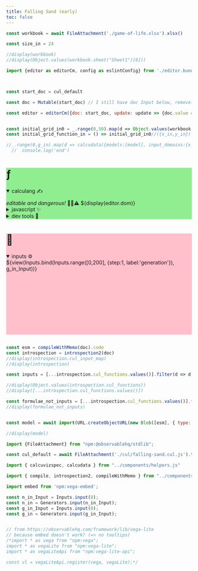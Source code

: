 ```yaml
---
title: Falling Sand (early)
toc: false
---
```


```js
const workbook = await FileAttachment('./game-of-life.xlsx').xlsx()

const size_in = 24

//display(workbook)
//display(Object.values(workbook.sheet("Sheet1")[0]))
```

```js
import {editor as editorCm, config as eslintConfig} from './editor.bundle.js'



const start_doc = cul_default

const doc = Mutable(start_doc) // I still have doc Input below, remove?

const editor = editorCm({doc: start_doc, update: update => {doc.value = update.state.doc.toString();}})



```

```js
const initial_grid_in0 = _.range(0,50).map(d => Object.values(workbook.sheet("Sheet1")[d]))
const initial_grid_function_in = () => initial_grid_in0//({x_in,y_in}) => initial_grid_in0[y_in][x_in]
```

```js
//_.range(0,g_in).map(d => calcudata({models:[model], input_domains:{x_in:_.range(0,15), y_in: _.range(0,15)}, outputs: ['alive'], input_cursors:[{size_in:15, initial_grid_in, g_in:d}]}));
  //  console.log('end')

```

<div class="wrapper">
  <div class="lhs" style="background: lightgreen">
    <div class="grow">
    <h1>ƒ</h1>
    <!-- can I collapse things responsively? -->
    <details class="calculang" open><summary class="calculang" style="margin-bottom:10px">calculang ✍️</summary>
    <span style="font-style: italic">editable and dangerous!</span> 🧙‍♂️⚠️
    ${display(editor.dom)}
    <!--<pre class="f">${view(Inputs.bind(Inputs.textarea({ rows:60, resize: true}), cul_Input))}</pre>-->
    <details><summary>javascript ✨</summary>
    <span style="font-style: italic">generated from calculang</span> ⬆️
    ${view(Inputs.textarea({value:esm,  rows:60, resize: true, disabled:true}))}
    </details>
    <details><summary>dev tools 🧰</summary>
    ${"todo"}
    </details>
    </details>
    </div>
  </div>
  <div class="rhs" style="background: pink">
    <h1>🎨</h1>
    <div class="card">
    <details open><summary>inputs ⚙️</summary>
    ${view(Inputs.bind(Inputs.range([0,200], {step:1, label:'generation'}), g_in_Input))}
    </details>
    </div>
  <div class="card" id="viz"></div>
  <div style="visibility:hidden">
  ${resize(width => {
      const result = embed('#viz', calcuvizspec({
    models: [model],
    input_cursors: [{size_in, initial_grid_function_in, g_in}],
    mark: {type:'point', point: false, filled: true},
    encodings: {
      x: { name: 'x_in', type: 'ordinal', grid:false, domain: _.range(0,size_in) },
      y: { name: 'y_in', type: 'ordinal', grid:false, domain: _.range(0,size_in) },
      //row: { name: 'formula', domain: formulae_not_inputs },
      color: { name: 'alive', legend: true }
    },
    width:150, //Math.min(300,width-150), // messy !!! container width works but overstates
    height: 150,
    spec_post_process: spec => {/*spec.width = "container";*/ spec.background='rgba(0,0,0,0)';
    spec.encoding.shape = {value:'square'}; return spec}
  }), { renderer: 'svg'})
  return result
    })
  }
  </div>
  </div>
</div>


```js

const esm = compileWithMemo(doc).code
const introspection = introspection2(doc)
//display(introspection.cul_input_map)
//display(introspection)

const inputs = [...introspection.cul_functions.values()].filter(d => d.reason == 'input definition').map(d => d.name).sort()

//display(Object.values(introspection.cul_functions))
//display([...introspection.cul_functions.values()])

const formulae_not_inputs = [...introspection.cul_functions.values()].filter(d => d.reason == 'definition' && inputs.indexOf(d.name+'_in') == -1).map(d => d.name)
//display(formulae_not_inputs)


const model = await import(URL.createObjectURL(new Blob([esm], { type: "text/javascript" })).toString())

//display(model)


```


```js
import {FileAttachment} from "npm:@observablehq/stdlib";

const cul_default = await FileAttachment('./cul/falling-sand.cul.js').text()

import { calcuvizspec, calcudata } from "../components/helpers.js"

import { compile, introspection2, compileWithMemo } from "../components/mini-calculang.js"
```


```js
import embed from 'npm:vega-embed';

const n_in_Input = Inputs.input(8);
const n_in = Generators.input(n_in_Input);
const g_in_Input = Inputs.input(0);
const g_in = Generators.input(g_in_Input);



```

```js
// from https://observablehq.com/framework/lib/vega-lite
// because embed doesn't work? (=> no tooltips)
/*import * as vega from "npm:vega";
import * as vegaLite from "npm:vega-lite";
import * as vegaLiteApi from "npm:vega-lite-api";

const vl = vegaLiteApi.register(vega, vegaLite);*/
```